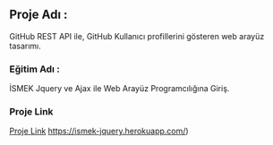 ## Proje Adı :
GitHub REST API ile, GitHub Kullanıcı profillerini gösteren web arayüz tasarımı.

### Eğitim Adı :
İSMEK Jquery ve Ajax ile Web Arayüz Programcılığına Giriş.

### Proje Link
[Proje Link](https://ismek-jquery.herokuapp.com/)
https://ismek-jquery.herokuapp.com/)
